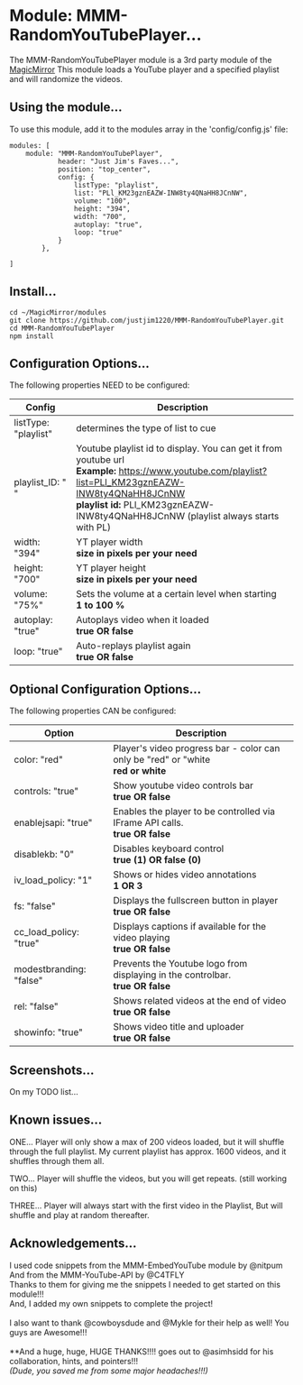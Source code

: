 # Module: MMM-RandomYouTubePlayer...

The MMM-RandomYouTubePlayer module is a 3rd party module of the <a href=https://github.com/MichMich/MagicMirror/tree/developMagicMirror>MagicMirror</a>
This module loads a YouTube player and a specified playlist and will randomize the videos.

## Using the module...

To use this module, add it to the modules array in the 'config/config.js' file:
```
modules: [
	module: "MMM-RandomYouTubePlayer",
			header: "Just Jim's Faves...",
			position: "top_center",
			config: {
				listType: "playlist",
				list: "PLl_KM23gznEAZW-INW8ty4QNaHH8JCnNW",
				volume: "100",
				height: "394",
				width: "700",
				autoplay: "true",
				loop: "true"
			}
		},

]
```

## Install...
```
cd ~/MagicMirror/modules
git clone https://github.com/justjim1220/MMM-RandomYouTubePlayer.git
cd MMM-RandomYouTubePlayer
npm install
```

## Configuration Options...
The following properties NEED to be configured:

| Config                   | Description
| ------------------------ | ---------------------------------------------------------------------------------------
| listType: "playlist"     | determines the type of list to cue
| playlist_ID: " "         | Youtube playlist id to display. You can get it from youtube url <br> **Example:** https://www.youtube.com/playlist?list=PLl_KM23gznEAZW-INW8ty4QNaHH8JCnNW <br>**playlist id:** PLl_KM23gznEAZW-INW8ty4QNaHH8JCnNW (playlist always starts with PL)
| width: "394"             | YT player width <br> **size in pixels per your need**
| height: "700"            | YT player height <br> **size in pixels per your need**
| volume: "75%"            | Sets the volume at a certain level when starting <br> **1 to 100 %**
| autoplay: "true"         | Autoplays video when it loaded <br> **true OR false**
| loop: "true"             | Auto-replays playlist again <br> **true OR false**

## Optional Configuration Options...
The following properties CAN be configured:

| Option                   | Description
| ------------------------ | -------------------------------------------------------------------------------------
| color: "red"             | Player's video progress bar - color can only be "red" or "white <br> **red or white**
| controls: "true"         | Show youtube video controls bar <br> **true OR false**
| enablejsapi: "true"      | Enables the player to be controlled via IFrame API calls. <br> **true OR false**
| disablekb: "0"           | Disables keyboard control <br> **true (1) OR false (0)**
| iv_load_policy: "1"      | Shows or hides video annotations <br> **1 OR 3**
| fs: "false"              | Displays the fullscreen button in player <br> **true OR false**
| cc_load_policy: "true"   | Displays captions if available for the video playing <br> **true OR false**
| modestbranding: "false"  | Prevents the Youtube logo from displaying in the controlbar. <br> **true OR false**
| rel: "false"             | Shows related videos at the end of video <br> **true OR false**
| showinfo: "true"         | Shows video title and uploader <br> **true OR false**

## Screenshots...

On my TODO list...

## Known issues...

ONE... Player will only show a max of 200 videos loaded, but it will shuffle through the full playlist.
My current playlist has approx. 1600 videos, and it shuffles through them all.

TWO... Player will shuffle the videos, but you will get repeats. (still working on this)

THREE... Player will always start with the first video in the Playlist, But will shuffle and play at random thereafter.

## Acknowledgements...
I used code snippets from the MMM-EmbedYouTube module by @nitpum <br>
And from the MMM-YouTube-API by @C4TFLY <br> 
Thanks to them for giving me the snippets I needed to get started on this module!!! <br>
And, I added my own snippets to complete the project! <br>
<br>
I also want to thank @cowboysdude and @Mykle for their help as well! You guys are Awesome!!! <br>
<br>**And a huge, huge, HUGE THANKS!!!! goes out to @asimhsidd for his collaboration, hints, and pointers!!!
<br><i>(Dude, you saved me from some major headaches!!!)</br></i>
